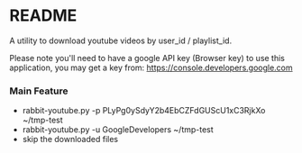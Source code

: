 # README #

A utility to download youtube videos by user_id / playlist_id.

Please note you'll need to have a google API key (Browser key) to use this application, you may get a key from: https://console.developers.google.com

### Main Feature ###

* rabbit-youtube.py -p PLyPg0ySdyY2b4EbCZFdGUScU1xC3RjkXo ~/tmp-test
* rabbit-youtube.py -u GoogleDevelopers ~/tmp-test
* skip the downloaded files
